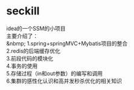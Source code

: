 ﻿# seckill
idea的一个SSM的小项目<br/>
主要介绍了：<br/>
  &nbmp; 1.spring+springMVC+Mybatis项目的整合<br/>
   2.redis的后端缓存优化<br/>
   3.前段代码的模块化<br/>
   4.事务的使用<br/>
   5.存储过程（in和out参数）的编写和调用<br/>
   6.集群的感性化认识和高并发秒杀优化的相关知识<br/>